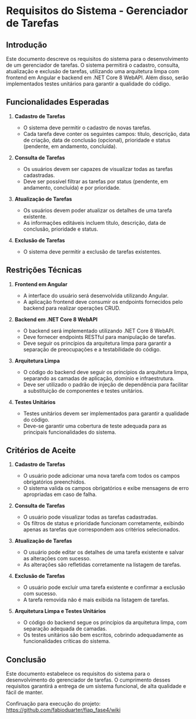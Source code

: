 # Requisitos do Sistema - Gerenciador de Tarefas

## Introdução
Este documento descreve os requisitos do sistema para o desenvolvimento de um gerenciador de tarefas. O sistema permitirá o cadastro, consulta, atualização e exclusão de tarefas, utilizando uma arquitetura limpa com frontend em Angular e backend em .NET Core 8 WebAPI. Além disso, serão implementados testes unitários para garantir a qualidade do código.

## Funcionalidades Esperadas
1. **Cadastro de Tarefas**
   - O sistema deve permitir o cadastro de novas tarefas.
   - Cada tarefa deve conter os seguintes campos: título, descrição, data de criação, data de conclusão (opcional), prioridade e status (pendente, em andamento, concluída).

2. **Consulta de Tarefas**
   - Os usuários devem ser capazes de visualizar todas as tarefas cadastradas.
   - Deve ser possível filtrar as tarefas por status (pendente, em andamento, concluída) e por prioridade.

3. **Atualização de Tarefas**
   - Os usuários devem poder atualizar os detalhes de uma tarefa existente.
   - As informações editáveis incluem título, descrição, data de conclusão, prioridade e status.

4. **Exclusão de Tarefas**
   - O sistema deve permitir a exclusão de tarefas existentes.

## Restrições Técnicas
1. **Frontend em Angular**
   - A interface do usuário será desenvolvida utilizando Angular.
   - A aplicação frontend deve consumir os endpoints fornecidos pelo backend para realizar operações CRUD.

2. **Backend em .NET Core 8 WebAPI**
   - O backend será implementado utilizando .NET Core 8 WebAPI.
   - Deve fornecer endpoints RESTful para manipulação de tarefas.
   - Deve seguir os princípios da arquitetura limpa para garantir a separação de preocupações e a testabilidade do código.

3. **Arquitetura Limpa**
   - O código do backend deve seguir os princípios da arquitetura limpa, separando as camadas de aplicação, domínio e infraestrutura.
   - Deve ser utilizado o padrão de injeção de dependência para facilitar a substituição de componentes e testes unitários.

4. **Testes Unitários**
   - Testes unitários devem ser implementados para garantir a qualidade do código.
   - Deve-se garantir uma cobertura de teste adequada para as principais funcionalidades do sistema.

## Critérios de Aceite
1. **Cadastro de Tarefas**
   - O usuário pode adicionar uma nova tarefa com todos os campos obrigatórios preenchidos.
   - O sistema valida os campos obrigatórios e exibe mensagens de erro apropriadas em caso de falha.

2. **Consulta de Tarefas**
   - O usuário pode visualizar todas as tarefas cadastradas.
   - Os filtros de status e prioridade funcionam corretamente, exibindo apenas as tarefas que correspondem aos critérios selecionados.

3. **Atualização de Tarefas**
   - O usuário pode editar os detalhes de uma tarefa existente e salvar as alterações com sucesso.
   - As alterações são refletidas corretamente na listagem de tarefas.

4. **Exclusão de Tarefas**
   - O usuário pode excluir uma tarefa existente e confirmar a exclusão com sucesso.
   - A tarefa removida não é mais exibida na listagem de tarefas.

5. **Arquitetura Limpa e Testes Unitários**
   - O código do backend segue os princípios da arquitetura limpa, com separação adequada de camadas.
   - Os testes unitários são bem escritos, cobrindo adequadamente as funcionalidades críticas do sistema.

## Conclusão
Este documento estabelece os requisitos do sistema para o desenvolvimento do gerenciador de tarefas. O cumprimento desses requisitos garantirá a entrega de um sistema funcional, de alta qualidade e fácil de manter.


Confiruação para execução do projeto: https://github.com/fabioduarter/fiap_fase4/wiki
